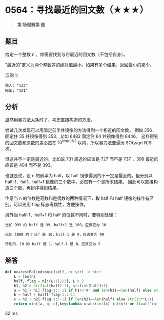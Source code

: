 # 0564：寻找最近的回文数（★★★）


> **第  场周赛第  题**

## 题目

给定一个整数 n ，你需要找到与它最近的回文数（不包括自身）。

“最近的”定义为两个整数差的绝对值最小。如果有多个结果，返回最小的那个。
 
示例 1:

	输入: "123"
	输出: "121"
	
## 分析

显然用暴力法太耗时了，考虑直接构造的方法。

尝试几次发现可以用固定前半并镜像的方法得到一个相近的回文数。
例如 356，固定住 35 并镜像得到 353，又如 6482 固定住 64 并镜像得到 6446。
这样得到的回文数和原数的差必然在 $10^{len(n)//2}$ 以内，所以暴力法要遍历 $O(\sqrt N)$ 次。

但这并不一定是最近的，比如说 731 最近的应该是 727 而不是 737 ，399 最近的应该是 404 而不是 393。 

也就是说，设 n 的前半为 half，以 half 镜像得到的不一定是最近的。但分别以 half-1、half、half+1 镜像的三个数中，必然有一个是所求结果。
因此可以直接构造三个数，再排序得到结果。

注意当 n 的位数是奇数和是偶数的两种情况下，取 half 和 half 镜像的操作有区别。可以先用 flag 标志奇偶性，方便操作。

另外当 half-1、half+1 和 half 的位数不同时，要特别处理：

	比如 999 的 half 是 99，half+1 是 100，应该变为 10
	
	比如 1000 的 half 是 10，half-1 是 9，应该变为 99
	
	特别的，10 的 half 是 1，half-1 是 0，应该变为 9


## 解答

```python
def nearestPalindromic(self, n: str) -> str:
	L = len(n)
	half, flag = n[:(L+1)//2], L % 2
	h1, h2 = str(int(half)-1), str(int(half)+1)
	a = h1 + h1[-flag-1::-1] if h1!='0' and len(h1)==len(half) else str(10**(L-1)-1)
	b = half + half[-flag-1::-1]
	c = h2 + h2[-flag-1::-1] if len(h2)==len(half) else str(10**L+1)
	return min([a, b, c],key=lambda x:abs(int(x)-int(n)) or float('inf'))
```

32 ms

